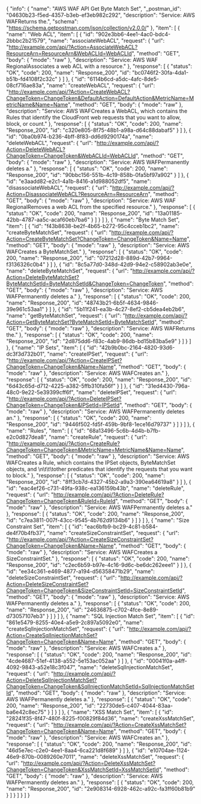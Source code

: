 {
  "info": {
    "name": "AWS WAF API Get Byte Match Set",
    "_postman_id": "04630b23-f5ed-4357-b3eb-ef3eb982c292",
    "description": "Service: AWS WAFReturns the.",
    "schema": "https://schema.getpostman.com/json/collection/v2.0.0/"
  },
  "item": [
    {
      "name": "Web ACL",
      "item": [
        {
          "id": "902e3bb6-4ee1-4ac0-bdc4-2bbbc2b21579",
          "name": "associateWebACL",
          "request": {
            "url": "http://example.com/api/?Action=AssociateWebACL?ResourceArn=ResourceArn&WebACLId=WebACLId",
            "method": "GET",
            "body": {
              "mode": "raw"
            },
            "description": "Service: AWS WAF RegionalAssociates a web ACL with a resource."
          },
          "response": [
            {
              "status": "OK",
              "code": 200,
              "name": "Response_200",
              "id": "bc0746f2-30fa-4da1-b51b-fd4108f2c32c"
            }
          ]
        },
        {
          "id": "6114b6cd-a5dc-4afc-8de5-08cf716ae83a",
          "name": "createWebACL",
          "request": {
            "url": "http://example.com/api/?Action=CreateWebACL?ChangeToken=ChangeToken&DefaultAction=DefaultAction&MetricName=MetricName&Name=Name",
            "method": "GET",
            "body": {
              "mode": "raw"
            },
            "description": "Service: AWS WAFCreates a WebACL, which contains the Rules that identify the CloudFront web requests that you want to allow, block, or count."
          },
          "response": [
            {
              "status": "OK",
              "code": 200,
              "name": "Response_200",
              "id": "c320e805-8f75-48b1-a98a-d64c88dabaf5"
            }
          ]
        },
        {
          "id": "0ba0b974-b236-4bff-8f83-dd6d9290174a",
          "name": "deleteWebACL",
          "request": {
            "url": "http://example.com/api/?Action=DeleteWebACL?ChangeToken=ChangeToken&WebACLId=WebACLId",
            "method": "GET",
            "body": {
              "mode": "raw"
            },
            "description": "Service: AWS WAFPermanently deletes a."
          },
          "response": [
            {
              "status": "OK",
              "code": 200,
              "name": "Response_200",
              "id": "90bbc156-551b-4c19-858b-0fa5bf97a902"
            }
          ]
        },
        {
          "id": "e3aadd82-e2c1-4a1b-8416-a1d988052df5",
          "name": "disassociateWebACL",
          "request": {
            "url": "http://example.com/api/?Action=DisassociateWebACL?ResourceArn=ResourceArn",
            "method": "GET",
            "body": {
              "mode": "raw"
            },
            "description": "Service: AWS WAF RegionalRemoves a web ACL from the specified resource."
          },
          "response": [
            {
              "status": "OK",
              "code": 200,
              "name": "Response_200",
              "id": "13a01185-42bb-4787-aa5c-acaf60eb7ba6"
            }
          ]
        }
      ]
    },
    {
      "name": "Byte Match Set",
      "item": [
        {
          "id": "f43b8638-be2f-4b65-b272-95c4cceb1bc2",
          "name": "createByteMatchSet",
          "request": {
            "url": "http://example.com/api/?Action=CreateByteMatchSet?ChangeToken=ChangeToken&Name=Name",
            "method": "GET",
            "body": {
              "mode": "raw"
            },
            "description": "Service: AWS WAFCreates a ByteMatchSet."
          },
          "response": [
            {
              "status": "OK",
              "code": 200,
              "name": "Response_200",
              "id": "07212d28-889d-42b7-9964-f3136326c0b4"
            }
          ]
        },
        {
          "id": "8c5a77d0-348d-42d9-94e2-c58902ab3e0e",
          "name": "deleteByteMatchSet",
          "request": {
            "url": "http://example.com/api/?Action=DeleteByteMatchSet?ByteMatchSetId=ByteMatchSetId&ChangeToken=ChangeToken",
            "method": "GET",
            "body": {
              "mode": "raw"
            },
            "description": "Service: AWS WAFPermanently deletes a."
          },
          "response": [
            {
              "status": "OK",
              "code": 200,
              "name": "Response_200",
              "id": "48743b21-6b5f-4634-9846-39e961c53aa1"
            }
          ]
        },
        {
          "id": "5b11f241-ea3b-4c27-8ef2-cb5dea4eb2b6",
          "name": "getByteMatchSet",
          "request": {
            "url": "http://example.com/api/?Action=GetByteMatchSet?ByteMatchSetId=ByteMatchSetId",
            "method": "GET",
            "body": {
              "mode": "raw"
            },
            "description": "Service: AWS WAFReturns the."
          },
          "response": [
            {
              "status": "OK",
              "code": 200,
              "name": "Response_200",
              "id": "2d875dd6-f83c-4ab9-86db-bd15b83ba5e9"
            }
          ]
        }
      ]
    },
    {
      "name": "IP Sets",
      "item": [
        {
          "id": "42b9b0bc-2164-4820-93d6-dc3f3d732b01",
          "name": "createIPSet",
          "request": {
            "url": "http://example.com/api/?Action=CreateIPSet?ChangeToken=ChangeToken&Name=Name",
            "method": "GET",
            "body": {
              "mode": "raw"
            },
            "description": "Service: AWS WAFCreates an."
          },
          "response": [
            {
              "status": "OK",
              "code": 200,
              "name": "Response_200",
              "id": "6d43c65d-d712-4225-a382-5ffb310fa56f"
            }
          ]
        },
        {
          "id": "31ed4430-796a-48c0-9e22-5e39399cff6f",
          "name": "deleteIPSet",
          "request": {
            "url": "http://example.com/api/?Action=DeleteIPSet?ChangeToken=ChangeToken&IPSetId=IPSetId",
            "method": "GET",
            "body": {
              "mode": "raw"
            },
            "description": "Service: AWS WAFPermanently deletes an."
          },
          "response": [
            {
              "status": "OK",
              "code": 200,
              "name": "Response_200",
              "id": "9446f502-fd5f-459b-9bf8-1ece16d79737"
            }
          ]
        }
      ]
    },
    {
      "name": "Rules",
      "item": [
        {
          "id": "68a13496-5c6b-4d4b-b7fb-e2c0d827dea8",
          "name": "createRule",
          "request": {
            "url": "http://example.com/api/?Action=CreateRule?ChangeToken=ChangeToken&MetricName=MetricName&Name=Name",
            "method": "GET",
            "body": {
              "mode": "raw"
            },
            "description": "Service: AWS WAFCreates a Rule, which contains the IPSet objects, ByteMatchSet objects, and \n\t\t\tother predicates that identify the requests that you want to block."
          },
          "response": [
            {
              "status": "OK",
              "code": 200,
              "name": "Response_200",
              "id": "8ff3cb7d-4327-45b2-a9a3-390ea64619a8"
            }
          ]
        },
        {
          "id": "eac4ef26-c731-49fa-938c-ea136159b43b",
          "name": "deleteRule",
          "request": {
            "url": "http://example.com/api/?Action=DeleteRule?ChangeToken=ChangeToken&RuleId=RuleId",
            "method": "GET",
            "body": {
              "mode": "raw"
            },
            "description": "Service: AWS WAFPermanently deletes a."
          },
          "response": [
            {
              "status": "OK",
              "code": 200,
              "name": "Response_200",
              "id": "c7ea3811-007f-43cc-9545-4b762d9134b6"
            }
          ]
        }
      ]
    },
    {
      "name": "Size Constraint Set",
      "item": [
        {
          "id": "eac6bfb9-bc29-4c81-b584-de4f70b4fb37",
          "name": "createSizeConstraintSet",
          "request": {
            "url": "http://example.com/api/?Action=CreateSizeConstraintSet?ChangeToken=ChangeToken&Name=Name",
            "method": "GET",
            "body": {
              "mode": "raw"
            },
            "description": "Service: AWS WAFCreates a SizeConstraintSet."
          },
          "response": [
            {
              "status": "OK",
              "code": 200,
              "name": "Response_200",
              "id": "c2ec6b59-b97e-4c16-9d6c-be6dc262eee1"
            }
          ]
        },
        {
          "id": "ee34c361-e469-4877-a194-d56358471b29",
          "name": "deleteSizeConstraintSet",
          "request": {
            "url": "http://example.com/api/?Action=DeleteSizeConstraintSet?ChangeToken=ChangeToken&SizeConstraintSetId=SizeConstraintSetId",
            "method": "GET",
            "body": {
              "mode": "raw"
            },
            "description": "Service: AWS WAFPermanently deletes a."
          },
          "response": [
            {
              "status": "OK",
              "code": 200,
              "name": "Response_200",
              "id": "24636875-c702-4fce-8e89-d73057107eb3"
            }
          ]
        }
      ]
    },
    {
      "name": "SQL Injection Match Set",
      "item": [
        {
          "id": "861e5479-8255-40e4-a5e9-2c897a5092e0",
          "name": "createSqlInjectionMatchSet",
          "request": {
            "url": "http://example.com/api/?Action=CreateSqlInjectionMatchSet?ChangeToken=ChangeToken&Name=Name",
            "method": "GET",
            "body": {
              "mode": "raw"
            },
            "description": "Service: AWS WAFCreates a."
          },
          "response": [
            {
              "status": "OK",
              "code": 200,
              "name": "Response_200",
              "id": "4cde4687-51ef-4138-a552-5e153ac052aa"
            }
          ]
        },
        {
          "id": "00041f0a-a4ff-4092-9843-a52e18c3f047",
          "name": "deleteSqlInjectionMatchSet",
          "request": {
            "url": "http://example.com/api/?Action=DeleteSqlInjectionMatchSet?ChangeToken=ChangeToken&SqlInjectionMatchSetId=SqlInjectionMatchSetId",
            "method": "GET",
            "body": {
              "mode": "raw"
            },
            "description": "Service: AWS WAFPermanently deletes a."
          },
          "response": [
            {
              "status": "OK",
              "code": 200,
              "name": "Response_200",
              "id": "22730de5-c407-4044-83aa-ba6e42c8ec75"
            }
          ]
        }
      ]
    },
    {
      "name": "XSS Match Set",
      "item": [
        {
          "id": "28241f35-8f47-480f-8225-f00829f84d36",
          "name": "createXssMatchSet",
          "request": {
            "url": "http://example.com/api/?Action=CreateXssMatchSet?ChangeToken=ChangeToken&Name=Name",
            "method": "GET",
            "body": {
              "mode": "raw"
            },
            "description": "Service: AWS WAFCreates an."
          },
          "response": [
            {
              "status": "OK",
              "code": 200,
              "name": "Response_200",
              "id": "46d5e7ec-c2e0-4ee1-8aa4-6ca221d8f689"
            }
          ]
        },
        {
          "id": "e10704ae-1124-46e9-870b-0089260e7011",
          "name": "deleteXssMatchSet",
          "request": {
            "url": "http://example.com/api/?Action=DeleteXssMatchSet?ChangeToken=ChangeToken&XssMatchSetId=XssMatchSetId",
            "method": "GET",
            "body": {
              "mode": "raw"
            },
            "description": "Service: AWS WAFPermanently deletes an."
          },
          "response": [
            {
              "status": "OK",
              "code": 200,
              "name": "Response_200",
              "id": "2e908314-6928-462c-a92c-fa3ff60b81b9"
            }
          ]
        }
      ]
    }
  ]
}